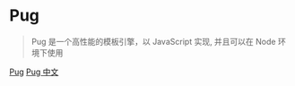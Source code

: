---
---

# Pug

> Pug 是一个高性能的模板引擎，以 JavaScript 实现, 并且可以在 Node 环境下使用

[Pug](https://pugjs.org/api/getting-started.html)
[Pug 中文](https://pugjs.org/zh-cn/api/getting-started.html)
